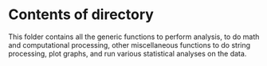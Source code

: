 # Contents of directory
This folder contains all the generic functions to perform analysis, to do math and computational processing, other miscellaneous functions to do string processing, plot graphs, and run various statistical analyses on the data.  

